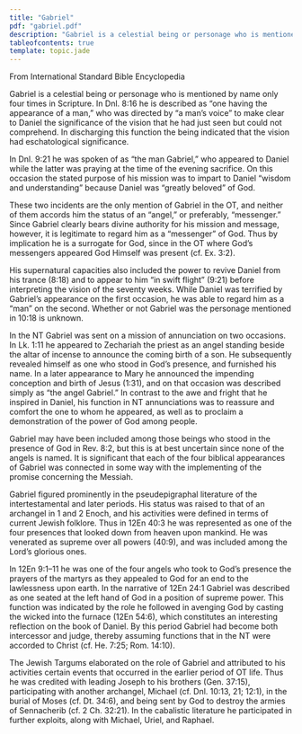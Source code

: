 ```yaml
---
title: "Gabriel"
pdf: "gabriel.pdf"
description: "Gabriel is a celestial being or personage who is mentioned by name only four times in Scripture."
tableofcontents: true
template: topic.jade
---
```


From International Standard Bible Encyclopedia   

Gabriel is a celestial being or personage who is mentioned by name only four times in Scripture. In Dnl. 8:16 he is described as “one having the appearance of a man,” who was directed by “a man’s voice” to make clear to Daniel the significance of the vision that he had just seen but could not comprehend. In discharging this function the being indicated that the vision had eschatological significance.

In Dnl. 9:21 he was spoken of as “the man Gabriel,” who appeared to Daniel while the latter was praying at the time of the evening sacrifice. On this occasion the stated purpose of his mission was to impart to Daniel “wisdom and understanding” because Daniel was “greatly beloved” of God.

These two incidents are the only mention of Gabriel in the OT, and neither of them accords him the status of an “angel,” or preferably, “messenger.” Since Gabriel clearly bears divine authority for his mission and message, however, it is legitimate to regard him as a “messenger” of God. Thus by implication he is a surrogate for God, since in the OT where God’s messengers appeared God Himself was present (cf. Ex. 3:2).

His supernatural capacities also included the power to revive Daniel from his trance (8:18) and to appear to him “in swift flight” (9:21) before interpreting the vision of the seventy weeks. While Daniel was terrified by Gabriel’s appearance on the first occasion, he was able to regard him as a “man” on the second. Whether or not Gabriel was the personage mentioned in 10:18 is unknown.

In the NT Gabriel was sent on a mission of annunciation on two occasions. In Lk. 1:11 he appeared to Zechariah the priest as an angel standing beside the altar of incense to announce the coming birth of a son. He subsequently revealed himself as one who stood in God’s presence, and furnished his name. In a later appearance to Mary he announced the impending conception and birth of Jesus (1:31), and on that occasion was described simply as “the angel Gabriel.” In contrast to the awe and fright that he inspired in Daniel, his function in NT annunciations was to reassure and comfort the one to whom he appeared, as well as to proclaim a demonstration of the power of God among people.

Gabriel may have been included among those beings who stood in the presence of God in Rev. 8:2, but this is at best uncertain since none of the angels is named. It is significant that each of the four biblical appearances of Gabriel was connected in some way with the implementing of the promise concerning the Messiah.

Gabriel figured prominently in the pseudepigraphal literature of the intertestamental and later periods. His status was raised to that of an archangel in 1 and 2 Enoch, and his activities were defined in terms of current Jewish folklore. Thus in 12En 40:3 he was represented as one of the four presences that looked down from heaven upon mankind. He was venerated as supreme over all powers (40:9), and was included among the Lord’s glorious ones. 

In 12En 9:1–11 he was one of the four angels who took to God’s presence the prayers of the martyrs as they appealed to God for an end to the lawlessness upon earth. In the narrative of 12En 24:1 Gabriel was described as one seated at the left hand of God in a position of supreme power. This function was indicated by the role he followed in avenging God by casting the wicked into the furnace (12En 54:6), which constitutes an interesting reflection on the book of Daniel. By this period Gabriel had become both intercessor and judge, thereby assuming functions that in the NT were accorded to Christ (cf. He. 7:25; Rom. 14:10).

The Jewish Targums elaborated on the role of Gabriel and attributed to his activities certain events that occurred in the earlier period of OT life. Thus he was credited with leading Joseph to his brothers (Gen. 37:15), participating with another archangel, Michael (cf. Dnl. 10:13, 21; 12:1), in the burial of Moses (cf. Dt. 34:6), and being sent by God to destroy the armies of Sennacherib (cf. 2 Ch. 32:21). In the cabalistic literature he participated in further exploits, along with Michael, Uriel, and Raphael.

